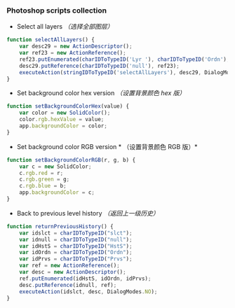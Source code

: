 ### Photoshop scripts collection
- Select all layers *（选择全部图层）*
```JavaScript
function selectAllLayers() {
    var desc29 = new ActionDescriptor();
    var ref23 = new ActionReference();
    ref23.putEnumerated(charIDToTypeID('Lyr '), charIDToTypeID('Ordn'), charIDToTypeID('Trgt'));
    desc29.putReference(charIDToTypeID('null'), ref23);
    executeAction(stringIDToTypeID('selectAllLayers'), desc29, DialogModes.NO);
}
```
- Set background color hex version *（设置背景颜色 hex 版）*
```JavaScript
function setBackgroundColorHex(value) {
    var color = new SolidColor();
    color.rgb.hexValue = value;
    app.backgroundColor = color;
}
```
- Set background color RGB version * （设置背景颜色 RGB 版）*
```JavaScript
function setBackgroundColorRGB(r, g, b) {
    var c = new SolidColor;
    c.rgb.red = r;
    c.rgb.green = g;
    c.rgb.blue = b;
    app.backgroundColor = c;
}
```
- Back to previous level history *（返回上一级历史）*
```JavaScript
function returnPreviousHistory() {
    var idslct = charIDToTypeID("slct");
    var idnull = charIDToTypeID("null");
    var idHstS = charIDToTypeID("HstS");
    var idOrdn = charIDToTypeID("Ordn");
    var idPrvs = charIDToTypeID("Prvs");
    var ref = new ActionReference();
    var desc = new ActionDescriptor();
    ref.putEnumerated(idHstS, idOrdn, idPrvs);
    desc.putReference(idnull, ref);
    executeAction(idslct, desc, DialogModes.NO);
}
```

